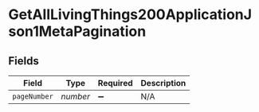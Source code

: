 # GetAllLivingThings200ApplicationJson1MetaPagination


## Fields

| Field              | Type               | Required           | Description        |
| ------------------ | ------------------ | ------------------ | ------------------ |
| `pageNumber`       | *number*           | :heavy_minus_sign: | N/A                |